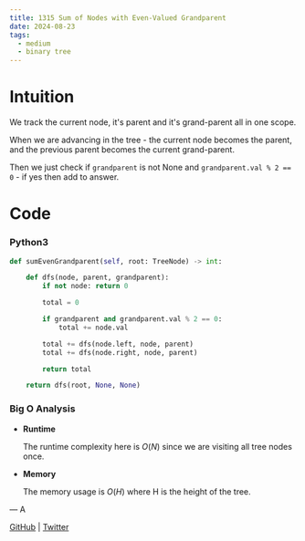```yaml
---
title: 1315 Sum of Nodes with Even-Valued Grandparent
date: 2024-08-23
tags:
  - medium
  - binary tree
---
```


# Intuition

We track the current node, it's parent and it's grand-parent all in one scope.

When we are advancing in the tree - the current node becomes the parent, and the previous parent becomes the current grand-parent.

Then we just check if `grandparent` is not None and `grandparent.val % 2 == 0` - if yes then add to answer.

# Code

### Python3

```python
def sumEvenGrandparent(self, root: TreeNode) -> int:

    def dfs(node, parent, grandparent):
        if not node: return 0

        total = 0

        if grandparent and grandparent.val % 2 == 0:
            total += node.val

        total += dfs(node.left, node, parent)
        total += dfs(node.right, node, parent)

        return total

    return dfs(root, None, None)
```

### Big O Analysis

- **Runtime**

  The runtime complexity here is $O(N)$ since we are visiting all tree nodes once.

- **Memory**

  The memory usage is $O(H)$ where H is the height of the tree.

— A

[GitHub](https://github.com/athkdev) | [Twitter](https://twitter.com/athkdev)
